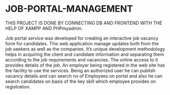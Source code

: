 # JOB-PORTAL-MANAGEMENT
THIS PROJECT IS DONE BY CONNECTING DB AND FRONTEND WITH THE HELP OF XAMPP AND PHPmyadmin.


Job portal service was developed for creating an interactive job vacancy form for candidates. This web application manage updates both from the job seekers as well as the companies. It’s unique development methodology helps in acquiring the client and candidate information and separating them according to the job requirements and vacancies. The online access to it provides details of the job. An employer being registered in the web site has the facility to use the services. Being an authorized user he can publish vacancy details and can search no of Employees on portal and also he can search candidates on basis of the key skill which employee provides on registration.
